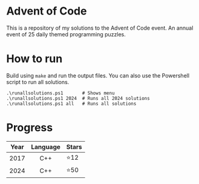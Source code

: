 # Advent of Code
This is a repository of my solutions to the Advent of Code event. An annual event of 25 daily themed programming puzzles.

# How to run

Build using ```make``` and run the output files. You can also use the Powershell script to run all solutions.

```
.\runallsolutions.ps1       # Shows menu
.\runallsolutions.ps1 2024  # Runs all 2024 solutions
.\runallsolutions.ps1 all   # Runs all solutions
```


# Progress

| Year |  Language  | Stars |
|------|:----------:|-------|
|2017  |C++         | ⭐12  |
|2024  |C++         | ⭐50  |
